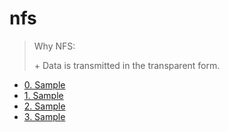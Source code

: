 # nfs

> Why NFS:
>
> \+ Data is transmitted in the transparent form.

- [0. Sample](0sampleREADME.md) 
- [1. Sample](1sampleREADME.md)
- [2. Sample](2sampleREADME.md)
- [3. Sample](3sampleREADME.md)
